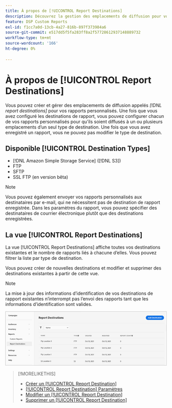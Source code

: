```yaml
---
title: À propos de [!UICONTROL Report Destinations]
description: Découvrez la gestion des emplacements de diffusion pour vos rapports personnalisés.
feature: DSP Custom Reports
exl-id: f1cc7a0d-13cb-4a27-816b-897f373984a6
source-git-commit: e517dd5f5fa283ff8a2f57728612937148889732
workflow-type: tm+mt
source-wordcount: '166'
ht-degree: 0%

---
```


# À propos de [!UICONTROL Report Destinations]

Vous pouvez créer et gérer des emplacements de diffusion appelés *[!DNL report destinations]* pour vos rapports personnalisés. Une fois que vous avez configuré les destinations de rapport, vous pouvez configurer chacun de vos rapports personnalisés pour qu’ils soient diffusés à un ou plusieurs emplacements d’un seul type de destination. Une fois que vous avez enregistré un rapport, vous ne pouvez pas modifier le type de destination.

## Disponible [!UICONTROL Destination Types]

* [!DNL Amazon Simple Storage Service] ([!DNL S3])
* FTP
* SFTP
* SSL FTP (en version bêta)

>[!NOTE]
>
> Vous pouvez également envoyer vos rapports personnalisés aux destinataires par e-mail, qui ne nécessitent pas de destination de rapport enregistrée. Dans les paramètres du rapport, vous pouvez spécifier des destinataires de courrier électronique plutôt que des destinations enregistrées.

## La vue [!UICONTROL Report Destinations]

La vue [!UICONTROL Report Destinations] affiche toutes vos destinations existantes et le nombre de rapports liés à chacune d’elles. Vous pouvez filtrer la liste par type de destination.

Vous pouvez créer de nouvelles destinations et modifier et supprimer des destinations existantes à partir de cette vue.

>[!NOTE]
>
>La mise à jour des informations d’identification de vos destinations de rapport existantes n’interrompt pas l’envoi des rapports tant que les informations d’identification sont valides.

![Destinations de rapports](/help/dsp/assets/report-destinations.png)

>[!MORELIKETHIS]
>
>* [Créer un [!UICONTROL Report Destination]](/help/dsp/reports/report-destinations/report-destination-create.md)
>* [[!UICONTROL Report Destination] Paramètres](/help/dsp/reports/report-destinations/report-destination-settings.md)
>* [Modifier un [!UICONTROL Report Destination]](/help/dsp/reports/report-destinations/report-destination-edit.md)
>* [Supprimer un [!UICONTROL Report Destination]](/help/dsp/reports/report-destinations/report-destination-delete.md)
